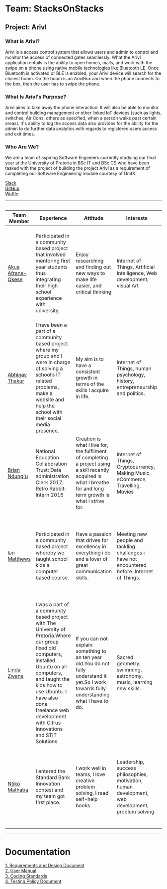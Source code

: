 # Team: StacksOnStacks
## Project: Arivl
### What Is Arivl?
Arivl is a access control system that allows users and admin to control and monitor the access of connected gates seamlessly. What the Arivl application entails is the ability to open homes, malls, and work with the swipe on a phone using native mobile technologies like Bluetooth LE. Once Bluetooth is activated or BLE is enabled, your Arivl device will search for the closest boom. On the boom is an ArivlBox
and when the phone connects to the box, then the user has to swipe the phone. 

### What Is Arivl's Purpose?
Arivl aims to take away the phone interaction. It will also be able to monitor and control building management or other linked IoT devices (such as lights, switches, Air Cons, others as specified, when a person walks past certain areas). It's ability to log the access data also provides for the ability for the admin to do further data analytics with regards to registered users access and exit times.

### Who Are We?
We are a team of aspiring Software Engineers currently studying our final year at the University of Pretoria in BSc IT and BSc CS who have been tasked with the project of building the project Arivl as a requirement of completing our Software Engineering module courtesy of UnitX.

<html>
   <body>
        <nav>
            <a href="https://stacksonstacks301.slack.com/" target="_blank">Slack</a><br>
            <a href="https://github.com/devawa/StacksOnStacks" target="_blank">GitHub</a><br>
            <a href="https://waffle.io/devawa/StacksOnStacks" target="_blank">Waffle</a>
        </nav>
        
       

---

```

```


Team Member | Experience | Attitude |Interests | Skills
---|---|--|--|--
 <a href="https://www.linkedin.com/in/akua-26816315b/" target="_blank">Akua Afrane-Okese</a> | Participated in a community based project that involved mentoring first year students thus integrating their high school experience with university. | Enjoy researching and finding out new ways to make life easier, and critical thinking   |Internet of Things, Artificial Intelligence, Web development, visual Art | C#, Java, C++, HTML, JavaScript, CSS, Bootstrap, PHP, SQL, MongoDB, Node.js, Express.io, Android Studio, JQuery, XML, JSON, Ajax and Assembly
 <a href="https://www.linkedin.com/in/abhinav-thakur-05199415b/" target="_blank">Abhinav Thakur</a> | I have been a part of a community based project where my group and I were in charge of solving a school’s IT related problems, make a website and help the school with their social media presence. | My aim is to have a consistent growth in terms of the skills I acquire in life. | Internet of Things, human psychology, history, entrepreneurship and politics. | C#, Java, C++, HTML, JavaScript, CSS, Bootstrap, PHP, SQL, MongoDB, Node.js, Android Studio, JQuery, XML, JSON, Ajax and Assembly
 <a href="https://www.linkedin.com/in/brian-ndung-u-2a1b89142/" target="_blank">Brian Ndung&#39;u</a> | National Education Collaboration Trust: Data administration Clerk 2017; Retro Rabbit: Intern 2016 | Creation is what I live for, the fulfilment of completing a project using a skill recently acquired is what I breathe for and long term growth is what I strive for. | Internet of Things, Cryptocurrency, Making Music, eCommerce, Travelling, Movies | C++, C#, Java, SQL, AngularJS, Node.js JavaScript, PHP, HTML, Linux, Maven Assembly, Search Engine Optimization
 <a href="https://www.linkedin.com/in/ian-matthews-44522615b/" target="_blank">Ian Matthews</a> |Participated in a community based project whereby we taught school kids a computer based course. | Have a passion that drives for excellency in everything i do and a lover of great communication skills. | Meeting new people and tackling challenges i have not encountered before. Internet of Things. | C#, Java, C++, HTML, JavaScript, CSS, Bootstrap, PHP, SQL, MongoDB, Node.js, Android Studio, JQuery, XML, JSON, Ajax and Assembly
 <a href="https://www.linkedin.com/in/lindazwane/" target="_blank">Linda Zwane</a> | I was a part of a community based project with The University of Pretoria.Where our group fixed old computers, installed Ubuntu on all computers, and taught the kids how to use Ubuntu. I have also done freelance web development with Citrus Innovations and STIT Solutions. | If you can not explain something to an ten year old.You do not fully understand it yet.So I work towards fully understanding what I have to do. | Sacred geometry, swimming, astronomy, music, learning new skills. | C#, Java, C++, PHP, SQL, Node.js, XML, JSON, Ajax and Assembly
 <a href="https://www.linkedin.com/in/ntiko-mathaba-472b7613a/" target="_blank">Ntiko Mathaba</a> | I entered the Standard Bank Innovation contest and my team got first place. | I work well in teams, I love creative problem solving, I read self-help books | Leadership, success philosophies, motivation, human development, web development, problem solving|C#, Java, C++, HTML, JavaScript, CSS, Bootstrap, PHP, SQL, MongoDB, Node.js, Express.io, JQuery, XML, JSON, Ajax, Ionic, ReactJS
 
 

---
<h1>Documentation</h1>
    <a href="https://github.com/devawa/StacksOnStacks/blob/master/Documentation/designDocument.pdf" target="_blank">1. Requirements and Design Document</a><br>
    <a href="https://github.com/devawa/StacksOnStacks/blob/master/Documentation/userManual.pdf" target="_blank">2. User Manual</a><br>
    <a href="https://github.com/devawa/StacksOnStacks/blob/master/Documentation/codingStandards.docx" target="_blank">3. Coding Standards</a><br>
    <a href="https://github.com/devawa/StacksOnStacks/blob/master/Documentation/TestingPolicyDocument.pdf" target="_blank">4. Testing Policy Document</a><br>

   </body>
</html>
